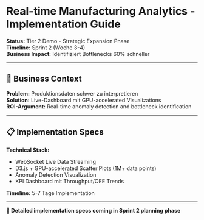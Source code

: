 # Real-time Manufacturing Analytics - Implementation Guide

**Status:** Tier 2 Demo - Strategic Expansion Phase  
**Timeline:** Sprint 2 (Woche 3-4)  
**Business Impact:** Identifiziert Bottlenecks 60% schneller  

---

## 🎯 Business Context

**Problem:** Produktionsdaten schwer zu interpretieren  
**Solution:** Live-Dashboard mit GPU-accelerated Visualizations  
**ROI-Argument:** Real-time anomaly detection and bottleneck identification

---

## 📋 Implementation Specs

**Technical Stack:**
- WebSocket Live Data Streaming
- D3.js + GPU-accelerated Scatter Plots (1M+ data points)
- Anomaly Detection Visualization
- KPI Dashboard mit Throughput/OEE Trends

**Timeline:** 5-7 Tage Implementation

---

**🚧 Detailed implementation specs coming in Sprint 2 planning phase**